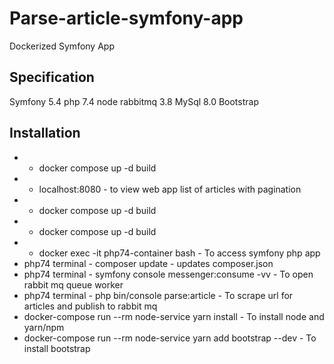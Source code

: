 # Parse-article-symfony-app
Dockerized Symfony App

## Specification
  Symfony 5.4
  php 7.4
  node
  rabbitmq 3.8
  MySql 8.0
  Bootstrap
## Installation
  - - docker compose up -d build
  - - localhost:8080 - to view web app list of articles with pagination
  - - docker compose up -d build
  - - docker compose up -d build
  - - docker exec -it php74-container bash - To access symfony php app
  - php74 terminal - composer update - updates composer.json
  - php74 terminal - symfony console messenger:consume -vv - To open rabbit mq queue worker
  - php74 terminal - php bin/console parse:article - To scrape url for articles and publish to rabbit mq
  - docker-compose run --rm node-service yarn install - To install node and yarn/npm
  - docker-compose run --rm node-service yarn add bootstrap --dev - To install bootstrap
  

